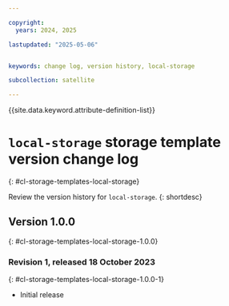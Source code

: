 ```yaml
---

copyright:
  years: 2024, 2025

lastupdated: "2025-05-06"


keywords: change log, version history, local-storage

subcollection: satellite

---
```


{{site.data.keyword.attribute-definition-list}}




# `local-storage` storage template version change log
{: #cl-storage-templates-local-storage}

Review the version history for `local-storage`.
{: shortdesc}



## Version 1.0.0
{: #cl-storage-templates-local-storage-1.0.0}


### Revision 1, released 18 October 2023
{: #cl-storage-templates-local-storage-1.0.0-1}

- Initial release

